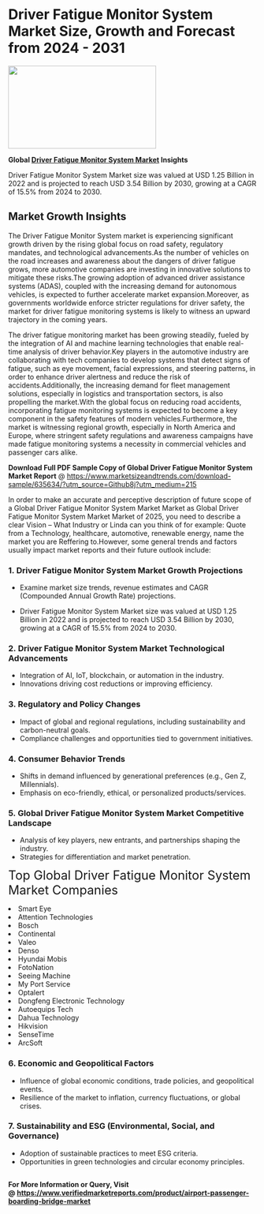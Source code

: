 <H1>Driver Fatigue Monitor System Market Size, Growth and Forecast from 2024 - 2031</H1><img class="aligncenter size-medium wp-image-584254" src="https://thirdeyenews.in/wp-content/uploads/2024/09/Global-Market-Research-300x168.jpeg" alt="" width="300" height="168" /><p><strong>Global&nbsp;<a href="https://www.marketsizeandtrends.com/download-sample/635634/?utm_source=Github8j?utm_medium=215">Driver Fatigue Monitor System Market</a> Insights</strong></p><p>Driver Fatigue Monitor System Market size was valued at USD 1.25 Billion in 2022 and is projected to reach USD 3.54 Billion by 2030, growing at a CAGR of 15.5% from 2024 to 2030.</p><p><h2>Market Growth Insights</h2> <p>The Driver Fatigue Monitor System market is experiencing significant growth driven by the rising global focus on road safety, regulatory mandates, and technological advancements.As the number of vehicles on the road increases and awareness about the dangers of driver fatigue grows, more automotive companies are investing in innovative solutions to mitigate these risks.The growing adoption of advanced driver assistance systems (ADAS), coupled with the increasing demand for autonomous vehicles, is expected to further accelerate market expansion.Moreover, as governments worldwide enforce stricter regulations for driver safety, the market for driver fatigue monitoring systems is likely to witness an upward trajectory in the coming years.</p> <p>The driver fatigue monitoring market has been growing steadily, fueled by the integration of AI and machine learning technologies that enable real-time analysis of driver behavior.Key players in the automotive industry are collaborating with tech companies to develop systems that detect signs of fatigue, such as eye movement, facial expressions, and steering patterns, in order to enhance driver alertness and reduce the risk of accidents.Additionally, the increasing demand for fleet management solutions, especially in logistics and transportation sectors, is also propelling the market.With the global focus on reducing road accidents, incorporating fatigue monitoring systems is expected to become a key component in the safety features of modern vehicles.Furthermore, the market is witnessing regional growth, especially in North America and Europe, where stringent safety regulations and awareness campaigns have made fatigue monitoring systems a necessity in commercial vehicles and passenger cars alike.<p><span class=""><strong>Download Full PDF Sample Copy of Global Driver Fatigue Monitor System Market Report</strong> @ <a href="https://www.marketsizeandtrends.com/download-sample/635634/?utm_source=Github8j?utm_medium=215" target="_blank">https://www.marketsizeandtrends.com/download-sample/635634/?utm_source=Github8j?utm_medium=215</a></span></p><p>In order to make an accurate and perceptive description of future scope of a Global&nbsp;Driver Fatigue Monitor System Market Market as Global&nbsp;Driver Fatigue Monitor System Market Market of 2025, you need to describe a clear Vision &ndash; What Industry or Linda can you think of for example: Quote from a Technology, healthcare, automotive, renewable energy, name the market you are Reffering to.However, some general trends and factors usually impact market reports and their future outlook include:</p><h3>1.&nbsp;<strong>Driver Fatigue Monitor System Market Growth Projections</strong></h3><ul><li>Examine market size trends, revenue estimates and CAGR (Compounded Annual Growth Rate) projections.</li><li><p>Driver Fatigue Monitor System Market size was valued at USD 1.25 Billion in 2022 and is projected to reach USD 3.54 Billion by 2030, growing at a CAGR of 15.5% from 2024 to 2030.</p></li></ul><h3>2.&nbsp;<strong>Driver Fatigue Monitor System Market Technological Advancements</strong></h3><ul><li>Integration of AI, IoT, blockchain, or automation in the industry.</li><li>Innovations driving cost reductions or improving efficiency.</li></ul><h3>3.&nbsp;<strong>Regulatory and Policy Changes</strong></h3><ul><li>Impact of global and regional regulations, including sustainability and carbon-neutral goals.</li><li>Compliance challenges and opportunities tied to government initiatives.</li></ul><h3>4.&nbsp;<strong>Consumer Behavior Trends</strong></h3><ul><li>Shifts in demand influenced by generational preferences (e.g., Gen Z, Millennials).</li><li>Emphasis on eco-friendly, ethical, or personalized products/services.</li></ul><h3>5.&nbsp;<strong>Global Driver Fatigue Monitor System Market Competitive Landscape</strong></h3><ul><li>Analysis of key players, new entrants, and partnerships shaping the industry.</li><li>Strategies for differentiation and market penetration.</li></ul><p data-pm-slice="1 1 []"><span style="color: inherit; font-family: inherit; font-size: 25px;">Top Global Driver Fatigue Monitor System Market Companies</span></p><div class="" data-test-id=""><p><li>Smart Eye</li><li> Attention Technologies</li><li> Bosch</li><li> Continental</li><li> Valeo</li><li> Denso</li><li> Hyundai Mobis</li><li> FotoNation</li><li> Seeing Machine</li><li> My Port Service</li><li> Optalert</li><li> Dongfeng Electronic Technology</li><li> Autoequips Tech</li><li> Dahua Technology</li><li> Hikvision</li><li> SenseTime</li><li> ArcSoft</li></p></div><h3>6.&nbsp;<strong>Economic and Geopolitical Factors</strong></h3><ul><li>Influence of global economic conditions, trade policies, and geopolitical events.</li><li>Resilience of the market to inflation, currency fluctuations, or global crises.</li></ul><h3>7.&nbsp;<strong>Sustainability and ESG (Environmental, Social, and Governance)</strong></h3><ul><li>Adoption of sustainable practices to meet ESG criteria.</li><li>Opportunities in green technologies and circular economy principles.</li></ul><h2><strong style="font-size: 14px;">For More Information or Query, Visit @&nbsp;</strong><a style="background-color: #ffffff; font-size: 14px;" href="https://www.marketsizeandtrends.com/report/driver-fatigue-monitor-system-market/" target="_blank">https://www.verifiedmarketreports.com/product/airport-passenger-boarding-bridge-market</a></h2>